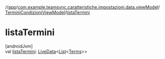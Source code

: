 //[app](../../../index.md)/[com.example.teamsync.caratteristiche.impostazioni.data.viewModel](../index.md)/[TerminiCondizioniViewModel](index.md)/[listaTermini](lista-termini.md)

# listaTermini

[androidJvm]\
val [listaTermini](lista-termini.md): [LiveData](https://developer.android.com/reference/kotlin/androidx/lifecycle/LiveData.html)&lt;[List](https://kotlinlang.org/api/latest/jvm/stdlib/kotlin.collections/-list/index.html)&lt;[Terms](../../com.example.teamsync.caratteristiche.impostazioni.data.model/-terms/index.md)&gt;&gt;
